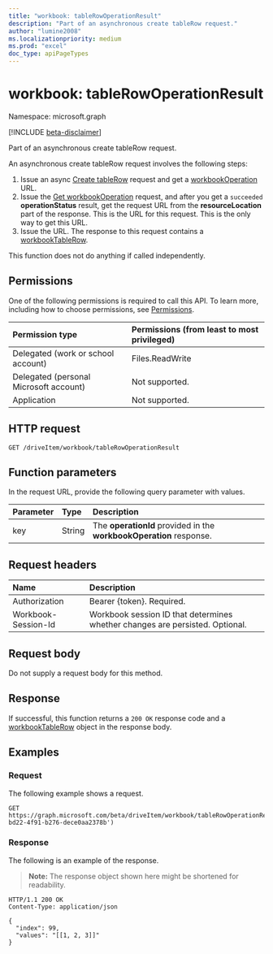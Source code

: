 ```yaml
---
title: "workbook: tableRowOperationResult"
description: "Part of an asynchronous create tableRow request."
author: "lumine2008"
ms.localizationpriority: medium
ms.prod: "excel"
doc_type: apiPageTypes
---
```


# workbook: tableRowOperationResult
Namespace: microsoft.graph

[!INCLUDE [beta-disclaimer](../../includes/beta-disclaimer.md)]

Part of an asynchronous create tableRow request.

An asynchronous create tableRow request involves the following steps:
1. Issue an async [Create tableRow](./table-post-rows.md) request and get a [workbookOperation](../resources/workbookoperation.md) URL.
2. Issue the [Get workbookOperation](./workbookoperation-get.md) request, and after you get a `succeeded` **operationStatus** result, get the request URL from the **resourceLocation** part of the response. This is the URL for this request. This is the only way to get this URL.
3. Issue the URL. The response to this request contains a [workbookTableRow](../resources/workbooktablerow.md).

This function does not do anything if called independently.
## Permissions
One of the following permissions is required to call this API. To learn more, including how to choose permissions, see [Permissions](/graph/permissions-reference).

|Permission type|Permissions (from least to most privileged)|
|:---|:---|
|Delegated (work or school account)|Files.ReadWrite|
|Delegated (personal Microsoft account)|Not supported.|
|Application|Not supported.|

## HTTP request

<!-- {
  "blockType": "ignored"
}
-->
``` http
GET /driveItem/workbook/tableRowOperationResult
```

## Function parameters
In the request URL, provide the following query parameter with values.

|Parameter|Type|Description|
|:---|:---|:---|
|key|String|The **operationId** provided in the **workbookOperation** response.|


## Request headers
|Name|Description|
|:---|:---|
|Authorization|Bearer {token}. Required.|
| Workbook-Session-Id  | Workbook session ID that determines whether changes are persisted. Optional.|

## Request body
Do not supply a request body for this method.

## Response

If successful, this function returns a `200 OK` response code and a [workbookTableRow](../resources/workbooktablerow.md) object in the response body.

## Examples

### Request
The following example shows a request.
<!-- {
  "blockType": "request",
  "sampleKeys": ["0195cfac-bd22-4f91-b276-dece0aa2378b"],
  "name": "workbook_tablerowoperationresult"
}
-->
``` http
GET https://graph.microsoft.com/beta/driveItem/workbook/tableRowOperationResult(key='0195cfac-bd22-4f91-b276-dece0aa2378b')
```


### Response

The following is an example of the response.

>**Note:** The response object shown here might be shortened for readability.
<!-- {
  "blockType": "response",
  "truncated": true,
  "@odata.type": "microsoft.graph.workbookTableRow"
}
-->
``` http
HTTP/1.1 200 OK
Content-Type: application/json

{
  "index": 99,
  "values": "[[1, 2, 3]]"
}
```
